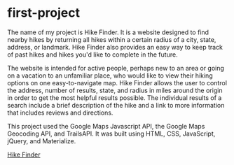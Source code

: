# first-project

The name of my project is Hike Finder. It is a website designed to find nearby hikes by returning all hikes within a certain radius of a city, state, address, or landmark. Hike Finder also provides an easy way to keep track of past hikes and hikes you'd like to complete in the future.

The website is intended for active people, perhaps new to an area or going on a vacation to an unfamiliar place, who would like to view their hiking options on one easy-to-navigate map. Hike Finder allows the user to control the address, number of results, state, and radius in miles around the origin in order to get the most helpful results possible. The individual results of a search include a brief description of the hike and a link to more information that includes reviews and directions.

This project used the Google Maps Javascript API, the Google Maps Geocoding API, and TrailsAPI. It was built using HTML, CSS, JavaScript, jQuery, and Materialize.

[Hike Finder](http://mtcrouse-hike-finder.surge.sh)
